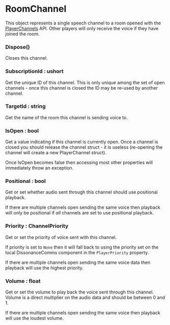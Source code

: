 # RoomChannel

This object represents a single speech channel to a room opened with the [PlayerChannels](/Reference/Other/PlayerChannels.md) API. Other players will only receive the voice if they have joined the room.

### Dispose()

Closes this channel.

### SubscriptionId : ushort

Get the unique ID of this channel. This is only unique among the set of open channels - once this channel is closed the ID may be re-used by another channel.

### TargetId : string

Get the name of the room this channel is sending voice to.

### IsOpen : bool

Get a value indicating if this channel is currently open. Once a channel is closed you should release the channel struct - it is useless (re-opening the channel will create a new PlayerChannel struct).

Once IsOpen becomes false then accessing most other properties will immediately throw an exception.

### Positional : bool

Get or set whether audio sent through this channel should use positional playback.

If there are multiple channels open sending the same voice then playback will only be positional if *all* channels are set to use positional playback. 

### Priority : ChannelPriority

Get or set the priority of voice sent with this channel.

If priority is set to `None` then it will fall back to using the priority set on the local DissonanceComms component in the `PlayerPriority` property.

If there are multiple channels open sending the same voice data then playback will use the highest priority.

### Volume : float

Get or set the volume to play back the voice sent through this channel. Volume is a direct multiplier on the audio data and should be between 0 and 1.

If there are multiple channels open sending the same voice then playback will use the loudest volume.